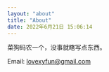 ```yaml
---
layout: "about"
title: "About"
date: 2022年6月21日 15:06:14
---
```


菜狗码农一个，没事就瞎写点东西。

Email: lovexyfun@gmail.com